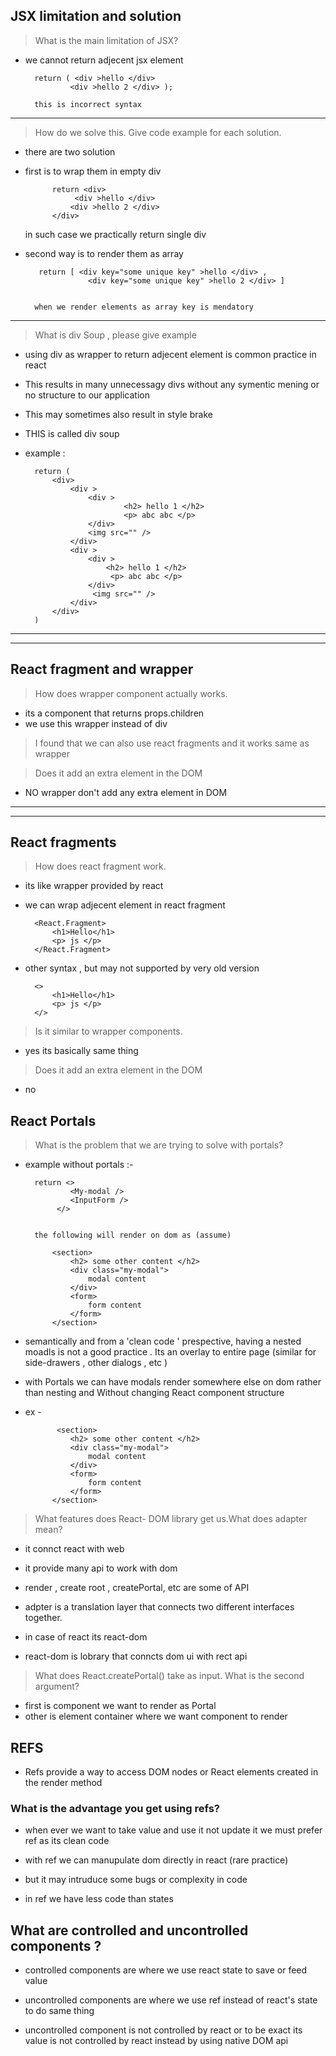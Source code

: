 ## JSX limitation and solution

> What is the main limitation of JSX?

- we cannot return adjecent jsx element

        return ( <div >hello </div>
                <div >hello 2 </div> );

        this is incorrect syntax

---

> How do we solve this. Give code example for each solution.

- there are two solution
- first is to wrap them in empty div

            return <div>
                 <div >hello </div>
                <div >hello 2 </div>
            </div>

  in such case we practically return single div

- second way is to render them as array

         return [ <div key="some unique key" >hello </div> ,
                    <div key="some unique key" >hello 2 </div> ]


        when we render elements as array key is mendatory

---

> What is div Soup , please give example

- using div as wrapper to return adjecent element is common practice in react
- This results in many unnecessagy divs without any symentic mening or no structure to our application
- This may sometimes also result in style brake

- THIS is called div soup

- example :

        return (
            <div>
                <div >
                    <div >
                            <h2> hello 1 </h2>
                            <p> abc abc </p>
                    </div>
                    <img src="" />
                </div>
                <div >
                    <div >
                        <h2> hello 1 </h2>
                         <p> abc abc </p>
                    </div>
                     <img src="" />
                </div>
            </div>
        )

---

---

## React fragment and wrapper

> How does wrapper component actually works.

- its a component that returns props.children
- we use this wrapper instead of div

> I found that we can also use react fragments and it works same as wrapper

> Does it add an extra element in the DOM

- NO wrapper don't add any extra element in DOM

---

---

## React fragments

> How does react fragment work.

- its like wrapper provided by react
- we can wrap adjecent element in react fragment

        <React.Fragment>
            <h1>Hello</h1>
            <p> js </p>
        </React.Fragment>

- other syntax , but may not supported by very old version

        <>
            <h1>Hello</h1>
            <p> js </p>
        </>

> Is it similar to wrapper components.

- yes its basically same thing

> Does it add an extra element in the DOM

- no

## React Portals

> What is the problem that we are trying to solve with portals?

- example without portals :-

        return <>
                <My-modal />
                <InputForm />
             </>


        the following will render on dom as (assume)

            <section>
                <h2> some other content </h2>
                <div class="my-modal">
                    modal content
                </div>
                <form>
                    form content
                </form>
            </section>

- semantically and from a 'clean code ' prespective, having a nested moadls is not a good practice . Its an overlay to entire page (similar for side-drawers , other dialogs , etc )

- with Portals we can have modals render somewhere else on dom rather than nesting and Without changing React component structure
- ex -

             <section>
                <h2> some other content </h2>
                <div class="my-modal">
                    modal content
                </div>
                <form>
                    form content
                </form>
            </section>

> What features does React- DOM library get us.What does adapter mean?

- it connct react with web
- it provide many api to work with dom
- render , create root , createPortal, etc are some of API

- adpter is a translation layer that connects two different interfaces together.
- in case of react its react-dom
- react-dom is lobrary that conncts dom ui with rect api

> What does React.createPortal() take as input. What is the second argument?

- first is component we want to render as Portal
- other is element container where we want component to render

## REFS

- Refs provide a way to access DOM nodes or React elements created in the render method

### What is the advantage you get using refs?

- when ever we want to take value and use it not update it we must prefer ref as its clean code
- with ref we can manupulate dom directly in react (rare practice)
- but it may intruduce some bugs or complexity in code

- in ref we have less code than states

## What are controlled and uncontrolled components ?

- controlled components are where we use react state to save or feed value

- uncontrolled components are where we use ref instead of react's state to do same thing

- uncontrolled component is not controlled by react or to be exact its value is not controlled by react instead by using native DOM api
